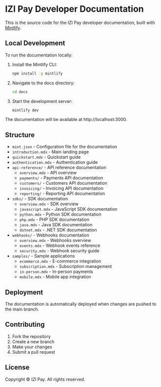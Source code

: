 # IZI Pay Developer Documentation

This is the source code for the IZI Pay developer documentation, built with [Mintlify](https://mintlify.com/).

## Local Development

To run the documentation locally:

1. Install the Mintlify CLI:
   ```bash
   npm install -g mintlify
   ```

2. Navigate to the docs directory:
   ```bash
   cd docs
   ```

3. Start the development server:
   ```bash
   mintlify dev
   ```

The documentation will be available at http://localhost:3000.

## Structure

- `mint.json` - Configuration file for the documentation
- `introduction.mdx` - Main landing page
- `quickstart.mdx` - Quickstart guide
- `authentication.mdx` - Authentication guide
- `api-reference/` - API reference documentation
    - `overview.mdx` - API overview
    - `payments/` - Payments API documentation
    - `customers/` - Customers API documentation
    - `invoicing/` - Invoicing API documentation
    - `reporting/` - Reporting API documentation
- `sdks/` - SDK documentation
    - `overview.mdx` - SDK overview
    - `javascript.mdx` - JavaScript SDK documentation
    - `python.mdx` - Python SDK documentation
    - `php.mdx` - PHP SDK documentation
    - `java.mdx` - Java SDK documentation
    - `dotnet.mdx` - .NET SDK documentation
- `webhooks/` - Webhooks documentation
    - `overview.mdx` - Webhooks overview
    - `events.mdx` - Webhook events reference
    - `security.mdx` - Webhook security guide
- `samples/` - Sample applications
    - `ecommerce.mdx` - E-commerce integration
    - `subscription.mdx` - Subscription management
    - `in-person.mdx` - In-person payments
    - `mobile.mdx` - Mobile app integration

## Deployment

The documentation is automatically deployed when changes are pushed to the main branch.

## Contributing

1. Fork the repository
2. Create a new branch
3. Make your changes
4. Submit a pull request

## License

Copyright © IZI Pay. All rights reserved. 